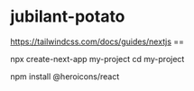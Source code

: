 # jubilant-potato

https://tailwindcss.com/docs/guides/nextjs == 

npx create-next-app my-project
cd my-project

npm install @heroicons/react